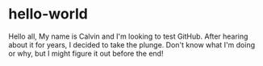 # hello-world

Hello all,
My name is Calvin and I'm looking to test GitHub. After hearing about it for years, I decided to take the plunge. 
Don't know what I'm doing or why, but I might figure it out before the end! 
